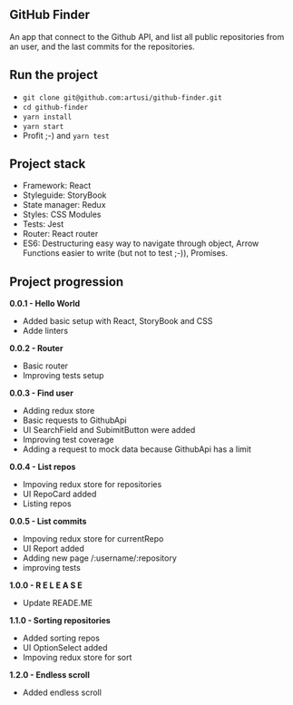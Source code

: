 ## GitHub Finder

An app that connect to the Github API, and list all public repositories from an user, and the last commits for the repositories.

## Run the project

- `git clone git@github.com:artusi/github-finder.git`
- `cd github-finder`
- `yarn install`
- `yarn start`
- Profit ;-) and `yarn test`

## Project stack

- Framework: React
- Styleguide: StoryBook
- State manager: Redux
- Styles: CSS Modules
- Tests: Jest
- Router: React router
- ES6: Destructuring easy way to navigate through object, Arrow Functions easier to write (but not to test ;-)), Promises.

## Project progression

**0.0.1 - Hello World**

- Added basic setup with React, StoryBook and CSS
- Adde linters

**0.0.2 - Router**

- Basic router
- Improving tests setup

**0.0.3 - Find user**

- Adding redux store
- Basic requests to GithubApi
- UI SearchField and SubimitButton were added
- Improving test coverage
- Adding a request to mock data because GithubApi has a limit

**0.0.4 - List repos**

- Impoving redux store for repositories
- UI RepoCard added
- Listing repos

**0.0.5 - List commits**

- Impoving redux store for currentRepo
- UI Report added
- Adding new page /:username/:repository
- improving tests

**1.0.0 - R E L E A S E**

- Update READE.ME

**1.1.0 - Sorting repositories**

- Added sorting repos
- UI OptionSelect added
- Impoving redux store for sort

**1.2.0 - Endless scroll**

- Added endless scroll
